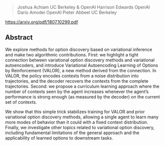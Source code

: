 > Joshua Achiam
UC Berkeley & OpenAI
Harrison Edwards
OpenAI
Dario Amodei
OpenAI
Pieter Abbeel
UC Berkeley

https://arxiv.org/pdf/1807.10299.pdf

## Abstract
We explore methods for option discovery based on variational inference and make two algorithmic contributions. First: we highlight a tight connection between variational option discovery methods and variational autoencoders, and introduce Variational Autoencoding Learning of Options by Reinforcement (VALOR), a new method derived from the connection. In VALOR, the policy encodes contexts from a noise distribution into trajectories, and the decoder recovers the contexts from the complete trajectories. Second: we propose a curriculum learning approach where
the number of contexts seen by the agent increases whenever the agent’s performance is strong enough (as measured by the decoder) on the current set of contexts. 

We show that this simple trick stabilizes training for VALOR and prior variational option discovery methods, allowing a single agent to learn many more modes of behavior than it could with a fixed context distribution. Finally, we investigate other topics related to variational option discovery, including fundamental limitations of the general approach and the applicability of learned options to downstream tasks.
